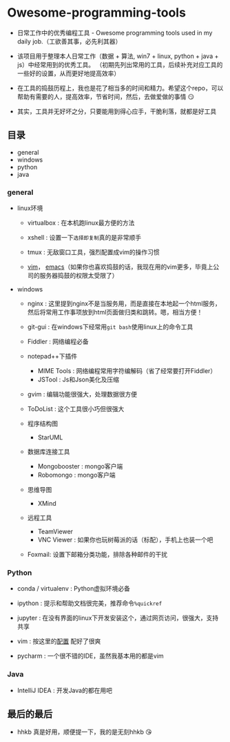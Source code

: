 # Owesome-programming-tools
- 日常工作中的优秀编程工具 - Owesome programming tools used in  my daily job.（工欲善其事，必先利其器）

- 该项目用于整理本人日常工作（数据 + 算法, win7 + linux, python + java + js）中经常用到的优秀工具。
（初期先列出常用的工具，后续补充对应工具的一些好的设置，从而更好地提高效率）

- 在工具的捣鼓历程上，我也是花了相当多的时间和精力。希望这个repo，可以帮助有需要的人，提高效率，节省时间，然后，去做爱做的事情 :smirk:

- 其实，工具并无好坏之分，只要能用到得心应手，干脆利落，就都是好工具


## 目录
- general
- windows
- python
- java

### general
- linux环境
  - virtualbox : 在本机跑linux最方便的方法
  
  - xshell : 设置一下`选择即复制`真的是非常顺手
  
  - tmux : 无敌窗口工具，强烈配置成vim的操作习惯
  
  - [vim](https://github.com/jojolin/vimrc)， [emacs](https://github.com/jojolin/emacs.d)（如果你也喜欢捣鼓的话，我现在用的vim更多，毕竟上公司的服务器捣鼓的权限太受限了）
  
- windows
  - nginx : 这里提到nginx不是当服务用，而是直接在本地起一个html服务，然后将常用工作事项放到html页面做归类和跳转。嗯，相当方便！

  - git-gui : 在windows下经常用`git bash`使用linux上的命令工具

  - Fiddler : 网络编程必备

  - notepad++下插件
    - MIME Tools : 网络编程常用字符编解码（省了经常要打开Fiddler）
    - JSTool : Js和Json美化及压缩
  
  - gvim : 编辑功能很强大，处理数据很方便

  - ToDoList : 这个工具很小巧但很强大
  
  - 程序结构图
    - StarUML
  
  - 数据库连接工具
    - Mongobooster : mongo客户端
    - Robomongo : mongo客户端
  
  - 思维导图
    - XMind
  
  - 远程工具
    - TeamViewer
    - VNC Viewer : 如果你也玩树莓派的话（标配），手机上也装一个吧
  
  - Foxmail: 设置下邮箱分类功能，排除各种邮件的干扰
  
### Python
- conda / virtualenv : Python虚拟环境必备

- ipython : 提示和帮助文档很完美，推荐命令`%quickref`

- jupyter : 在没有界面的linux下开发安装这个，通过网页访问，很强大，支持共享

- vim : 按这里的[配置](https://github.com/jojolin/vimrc) 配好了很爽

- pycharm : 一个很不错的IDE，虽然我基本用的都是vim

### Java
- IntelliJ IDEA : 开发Java的都在用吧

## 最后的最后
- hhkb 真是好用，顺便提一下，我的是无刻hhkb :kissing_heart:
